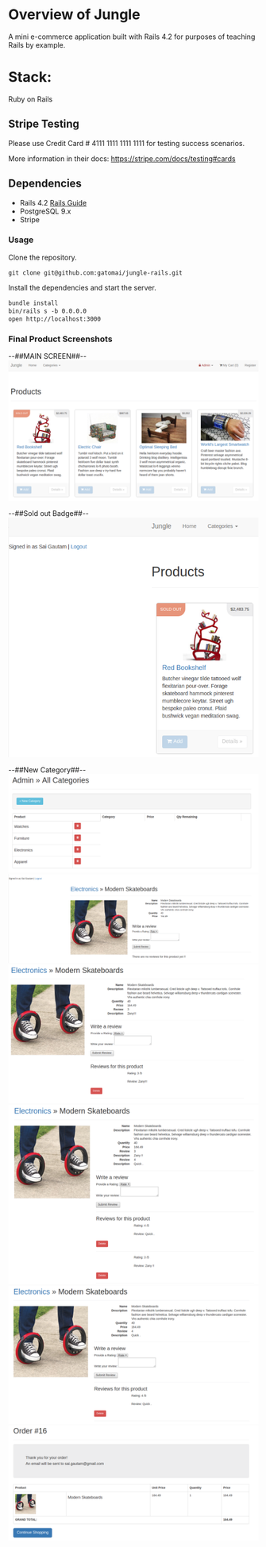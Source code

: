 # Overview of Jungle

A mini e-commerce application built with Rails 4.2 for purposes of teaching Rails by example.

# Stack:

Ruby on Rails

## Stripe Testing

Please use Credit Card # 4111 1111 1111 1111 for testing success scenarios.

More information in their docs: <https://stripe.com/docs/testing#cards>

## Dependencies

* Rails 4.2 [Rails Guide](http://guides.rubyonrails.org/v4.2/)
* PostgreSQL 9.x
* Stripe

### Usage
Clone the repository.

```
git clone git@github.com:gatomai/jungle-rails.git
```

Install the dependencies and start the server.

```
bundle install
bin/rails s -b 0.0.0.0
open http://localhost:3000
```
### Final Product Screenshots
--##MAIN SCREEN##--
![Main Screen](https://github.com/gatomai/jungle-rails/blob/master/blob/Screenshot-MainScreen.png)

--##Sold out Badge##--<br/>
![Sold Out Badge](https://github.com/gatomai/jungle-rails/blob/master/blob/Screenshot-SOLD-OUT-Badge.png)

--##New Category##--
![New Category](https://github.com/gatomai/jungle-rails/blob/master/blob/Screenshot-NewCategory.png)
![Before Adding Reviews](https://github.com/gatomai/jungle-rails/blob/master/blob/Screenshot-NoReviewsProduct.png)
![Posting a Review](https://github.com/gatomai/jungle-rails/blob/master/blob/Screenshot%20-PostingReview.png)
![Posting more Reviews](https://github.com/gatomai/jungle-rails/blob/master/blob/Screenshot-PostingReviews.png)
![Delete Review](https://github.com/gatomai/jungle-rails/blob/master/blob/Screenshot-DeleteReview.png)
![Placing Successful Order](https://github.com/gatomai/jungle-rails/blob/master/blob/Screenshot-SuccessfulOrder.png)
